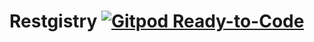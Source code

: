 # Restgistry [![Gitpod Ready-to-Code](https://gitpod.io/button/open-in-gitpod.svg)](https://gitpod.io/#https://github.com/gerardo-junior/restgistry)
